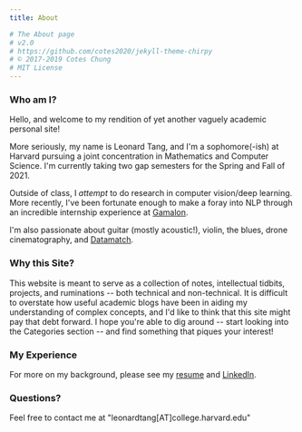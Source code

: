 ```yaml
---
title: About

# The About page
# v2.0
# https://github.com/cotes2020/jekyll-theme-chirpy
# © 2017-2019 Cotes Chung
# MIT License
---
```


### **Who am I?**

Hello, and welcome to my rendition of yet another vaguely academic personal site!

More seriously, my name is Leonard Tang, and I'm a sophomore(-ish) at Harvard pursuing a joint concentration in Mathematics and Computer Science. I'm currently taking two gap semesters for the Spring and Fall of 2021.

Outside of class, I *attempt* to do research in computer vision/deep learning. More recently, I've been fortunate enough to make a foray into NLP through an incredible internship experience at [Gamalon](https://gamalon.com/).

I'm also passionate about guitar (mostly acoustic!), violin, the blues, drone cinematography, and [Datamatch](https://datamatch.me/). 

### **Why this Site?**

This website is meant to serve as a collection of notes, intellectual tidbits, projects, and ruminations -- both technical and non-technical. It is difficult to overstate how useful academic blogs have been in aiding my understanding of complex concepts, and I'd like to think that this site might pay that debt forward. I hope you're able to dig around -- start looking into the Categories section -- and find something that piques your interest!

### **My Experience**

For more on my background, please see my [resume](../../assets/Leonard-Tang-Tech-Resume.pdf) and [LinkedIn](https://www.linkedin.com/in/leonard-tang/).

### **Questions?**

Feel free to contact me at "leonardtang[AT]college.harvard.edu"

